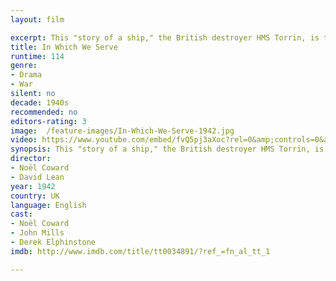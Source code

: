 ```yaml
---
layout: film

excerpt: This "story of a ship," the British destroyer HMS Torrin, is told in flashbacks by survivors as they cling to a life raft.
title: In Which We Serve
runtime: 114
genre: 
- Drama
- War
silent: no
decade: 1940s
recommended: no
editors-rating: 3
image:  /feature-images/In-Which-We-Serve-1942.jpg
video: https://www.youtube.com/embed/fvQ5pj3aXoc?rel=0&amp;controls=0&amp;showinfo=0
synopsis: This "story of a ship," the British destroyer HMS Torrin, is told in flash backs by survivors as they cling to a life raft.
director: 
- Noël Coward 
- David Lean
year: 1942
country: UK
language: English
cast:
- Noël Coward
- John Mills
- Derek Elphinstone
imdb: http://www.imdb.com/title/tt0034891/?ref_=fn_al_tt_1

--- 
```

